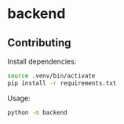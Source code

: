 # backend

## Contributing

Install dependencies:

```bash
source .venv/bin/activate
pip install -r requirements.txt
```

Usage:

```bash
python -m backend
```
